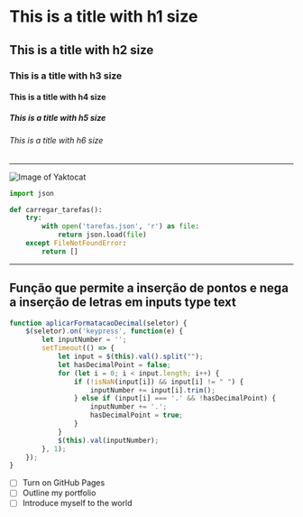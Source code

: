 # This is a title with h1 size
## This is a title with h2 size
### This is a title with h3 size
#### This is a title with h4 size
##### This is a title with h5 size
###### This is a title with h6 size

<hr></hr>

![Image of Yaktocat](https://octodex.github.com/images/yaktocat.png)

``` python
import json

def carregar_tarefas():
    try:
        with open('tarefas.json', 'r') as file:
            return json.load(file)
    except FileNotFoundError:
        return []
```
<hr></hr>

## Função que permite a inserção de pontos e nega a inserção de letras em inputs type text

```javascript
function aplicarFormatacaoDecimal(seletor) {
    $(seletor).on('keypress', function(e) {
        let inputNumber = '';
        setTimeout(() => {
            let input = $(this).val().split("");
            let hasDecimalPoint = false;
            for (let i = 0; i < input.length; i++) {
                if (!isNaN(input[i]) && input[i] != " ") {
                    inputNumber += input[i].trim();
                } else if (input[i] === '.' && !hasDecimalPoint) {
                    inputNumber += '.';
                    hasDecimalPoint = true;
                }
            }
            $(this).val(inputNumber);
        }, 1);
    });
}
```

- [ ] Turn on GitHub Pages
- [ ] Outline my portfolio
- [ ] Introduce myself to the world
